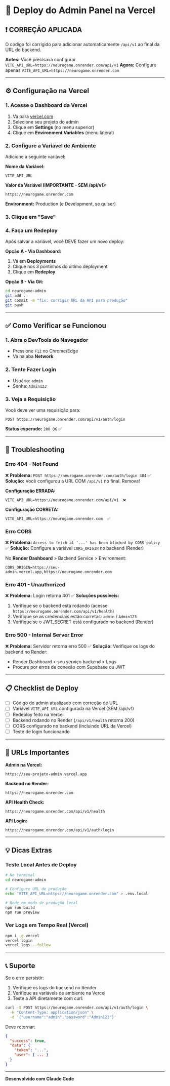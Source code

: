 # 🚀 Deploy do Admin Panel na Vercel

## ❗ CORREÇÃO APLICADA

O código foi corrigido para adicionar automaticamente `/api/v1` ao final da URL do backend.

**Antes:** Você precisava configurar `VITE_API_URL=https://neurogame.onrender.com/api/v1`
**Agora:** Configure apenas `VITE_API_URL=https://neurogame.onrender.com`

---

## ⚙️ Configuração na Vercel

### 1. Acesse o Dashboard da Vercel
1. Vá para [vercel.com](https://vercel.com)
2. Selecione seu projeto do admin
3. Clique em **Settings** (no menu superior)
4. Clique em **Environment Variables** (menu lateral)

### 2. Configure a Variável de Ambiente

Adicione a seguinte variável:

**Nome da Variável:**
```
VITE_API_URL
```

**Valor da Variável (IMPORTANTE - SEM /api/v1):**
```
https://neurogame.onrender.com
```

**Environment:** Production (e Development, se quiser)

### 3. Clique em "Save"

### 4. Faça um Redeploy

Após salvar a variável, você DEVE fazer um novo deploy:

**Opção A - Via Dashboard:**
1. Vá em **Deployments**
2. Clique nos 3 pontinhos do último deployment
3. Clique em **Redeploy**

**Opção B - Via Git:**
```bash
cd neurogame-admin
git add .
git commit -m "fix: corrigir URL da API para produção"
git push
```

---

## ✅ Como Verificar se Funcionou

### 1. Abra o DevTools do Navegador
- Pressione `F12` no Chrome/Edge
- Vá na aba **Network**

### 2. Tente Fazer Login
- Usuário: `admin`
- Senha: `Admin123`

### 3. Veja a Requisição
Você deve ver uma requisição para:
```
POST https://neurogame.onrender.com/api/v1/auth/login
```

**Status esperado:** `200 OK` ✅

---

## 🐛 Troubleshooting

### Erro 404 - Not Found
❌ **Problema:** `POST https://neurogame.onrender.com/auth/login 404`
✅ **Solução:** Você configurou a URL COM `/api/v1` no final. Remova!

**Configuração ERRADA:**
```
VITE_API_URL=https://neurogame.onrender.com/api/v1  ❌
```

**Configuração CORRETA:**
```
VITE_API_URL=https://neurogame.onrender.com  ✅
```

### Erro CORS
❌ **Problema:** `Access to fetch at '...' has been blocked by CORS policy`
✅ **Solução:** Configure a variável `CORS_ORIGIN` no backend (Render)

No **Render Dashboard** > Backend Service > Environment:
```
CORS_ORIGIN=https://seu-admin.vercel.app,https://neurogame.onrender.com
```

### Erro 401 - Unauthorized
❌ **Problema:** Login retorna 401
✅ **Soluções possíveis:**
1. Verifique se o backend está rodando (acesse `https://neurogame.onrender.com/api/v1/health`)
2. Verifique se as credenciais estão corretas: `admin` / `Admin123`
3. Verifique se o JWT_SECRET está configurado no backend (Render)

### Erro 500 - Internal Server Error
❌ **Problema:** Servidor retorna erro 500
✅ **Solução:** Verifique os logs do backend no Render:
- Render Dashboard > seu serviço backend > Logs
- Procure por erros de conexão com Supabase ou JWT

---

## 📋 Checklist de Deploy

- [ ] Código do admin atualizado com correção de URL
- [ ] Variável `VITE_API_URL` configurada na Vercel (SEM /api/v1)
- [ ] Redeploy feito na Vercel
- [ ] Backend rodando no Render (`/api/v1/health` retorna 200)
- [ ] CORS configurado no backend (incluindo URL da Vercel)
- [ ] Teste de login funcionando

---

## 🔗 URLs Importantes

**Admin na Vercel:**
```
https://seu-projeto-admin.vercel.app
```

**Backend no Render:**
```
https://neurogame.onrender.com
```

**API Health Check:**
```
https://neurogame.onrender.com/api/v1/health
```

**API Login:**
```
https://neurogame.onrender.com/api/v1/auth/login
```

---

## 💡 Dicas Extras

### Teste Local Antes de Deploy
```bash
# No terminal
cd neurogame-admin

# Configure URL de produção
echo "VITE_API_URL=https://neurogame.onrender.com" > .env.local

# Rode em modo de produção local
npm run build
npm run preview
```

### Ver Logs em Tempo Real (Vercel)
```bash
npm i -g vercel
vercel login
vercel logs --follow
```

---

## 📞 Suporte

Se o erro persistir:
1. Verifique os logs do backend no Render
2. Verifique as variáveis de ambiente na Vercel
3. Teste a API diretamente com curl:

```bash
curl -X POST https://neurogame.onrender.com/api/v1/auth/login \
  -H "Content-Type: application/json" \
  -d '{"username":"admin","password":"Admin123"}'
```

Deve retornar:
```json
{
  "success": true,
  "data": {
    "token": "...",
    "user": { ... }
  }
}
```

---

**Desenvolvido com Claude Code**
